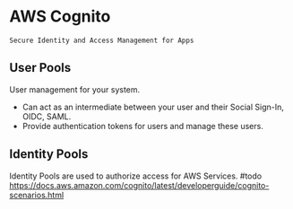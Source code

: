 # AWS Cognito
```ad-info
Secure Identity and Access Management for Apps
```
## User Pools
User management for your system.
- Can act as an intermediate between your user and their Social Sign-In, OIDC, SAML.
- Provide authentication tokens for users and manage these users.

## Identity Pools
Identity Pools are used to authorize access for AWS Services.
#todo
https://docs.aws.amazon.com/cognito/latest/developerguide/cognito-scenarios.html